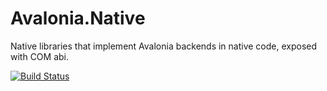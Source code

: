 # Avalonia.Native
Native libraries that implement Avalonia backends in native code, exposed with COM abi.

[![Build Status](https://dev.azure.com/AvaloniaUI/avaloniaui.net/_apis/build/status/avaloniaui.avalonia.native)](https://dev.azure.com/AvaloniaUI/avaloniaui.net/_build/latest?definitionId=3)
